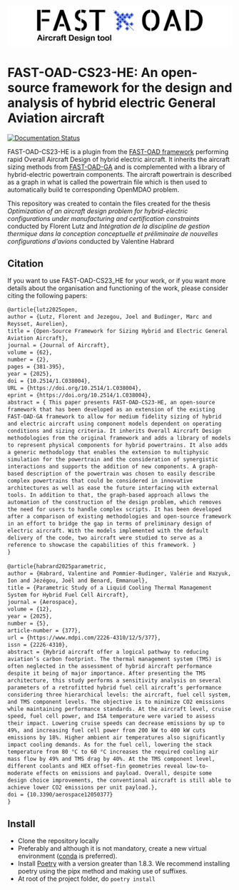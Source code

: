 ![](FAST_OAD_logo.jpg) 

FAST-OAD-CS23-HE: An open-source framework for the design and analysis of hybrid electric General Aviation aircraft
======================================================================================
[![Documentation Status](https://readthedocs.org/projects/fast-oad-cs23-he/badge/?version=stable)](https://fast-oad-cs23-he.readthedocs.io/)

FAST-OAD-CS23-HE is a plugin from the [FAST-OAD framework](https://github.com/fast-aircraft-design/FAST-OAD) performing rapid Overall Aircraft Design of hybrid electric aircraft. It inherits the aircraft sizing methods from [FAST-OAD-GA](https://github.com/supaero-aircraft-design/FAST-GA) and is complemented with a library of hybrid-electric powertrain components. The aircraft powertrain is described as a graph in what is called the powertrain file which is then used to automatically build te corresponding OpenMDAO problem.

This repository was created to contain the files created for the thesis *Optimization of an 
aircraft design problem for hybrid-electric configurations
under manufacturing and certification constraints* conducted by Florent Lutz and *Intégration de la discipline de gestion 
thermique dans la conception conceptuelle et préliminaire de nouvelles configurations d'avions* conducted by Valentine Habrard

Citation
--------

If you want to use FAST-OAD-CS23_HE for your work, or if you want more details about the organisation and functioning of the work, please consider citing the following papers:

```
@article{lutz2025open,
author = {Lutz, Florent and Jezegou, Joel and Budinger, Marc and Reysset, Aurelien},
title = {Open-Source Framework for Sizing Hybrid and Electric General Aviation Aircraft},
journal = {Journal of Aircraft},
volume = {62},
number = {2},
pages = {381-395},
year = {2025},
doi = {10.2514/1.C038004},
URL = {https://doi.org/10.2514/1.C038004},
eprint = {https://doi.org/10.2514/1.C038004},
abstract = { This paper presents FAST-OAD-CS23-HE, an open-source framework that has been developed as an extension of the existing FAST-OAD-GA framework to allow for medium fidelity sizing of hybrid and electric aircraft using component models dependent on operating conditions and sizing criteria. It inherits Overall Aircraft Design methodologies from the original framework and adds a library of models to represent physical components for hybrid powertrains. It also adds a generic methodology that enables the extension to multiphysic simulation for the powertrain and the consideration of synergistic interactions and supports the addition of new components. A graph-based description of the powertrain was chosen to easily describe complex powertrains that could be considered in innovative architectures as well as ease the future interfacing with external tools. In addition to that, the graph-based approach allows the automation of the construction of the design problem, which removes the need for users to handle complex scripts. It has been developed after a comparison of existing methodologies and open-source framework in an effort to bridge the gap in terms of preliminary design of electric aircraft. With the models implemented with the default delivery of the code, two aircraft were studied to serve as a reference to showcase the capabilities of this framework. }
}

@article{habrard2025parametric,
author = {Habrard, Valentine and Pommier-Budinger, Valérie and Hazyuk, Ion and Jézégou, Joël and Benard, Emmanuel},
title = {Parametric Study of a Liquid Cooling Thermal Management System for Hybrid Fuel Cell Aircraft},
journal = {Aerospace},
volume = {12},
year = {2025},
number = {5},
article-number = {377},
url = {https://www.mdpi.com/2226-4310/12/5/377},
issn = {2226-4310},
abstract = {Hybrid aircraft offer a logical pathway to reducing aviation’s carbon footprint. The thermal management system (TMS) is often neglected in the assessment of hybrid aircraft performance despite it being of major importance. After presenting the TMS architecture, this study performs a sensitivity analysis on several parameters of a retrofitted hybrid fuel cell aircraft’s performance considering three hierarchical levels: the aircraft, fuel cell system, and TMS component levels. The objective is to minimize CO2 emissions while maintaining performance standards. At the aircraft level, cruise speed, fuel cell power, and ISA temperature were varied to assess their impact. Lowering cruise speeds can decrease emissions by up to 49%, and increasing fuel cell power from 200 kW to 400 kW cuts emissions by 18%. Higher ambient air temperatures also significantly impact cooling demands. As for the fuel cell, lowering the stack temperature from 80 °C to 60 °C increases the required cooling air mass flow by 49% and TMS drag by 40%. At the TMS component level, different coolants and HEX offset-fin geometries reveal low-to-moderate effects on emissions and payload. Overall, despite some design choice improvements, the conventional aircraft is still able to achieve lower CO2 emissions per unit payload.},
doi = {10.3390/aerospace12050377}
}
```

Install
-------

* Clone the repository locally
* Preferably and although it is not mandatory, create a new virtual environment ([conda](https://docs.conda.io/en/latest/) is preferred).
* Install [Poetry](https://python-poetry.org/docs/) with a version greater than 1.8.3. We recommend installing poetry using the pipx method and making use of suffixes.
* At root of the project folder, do `poetry install`
